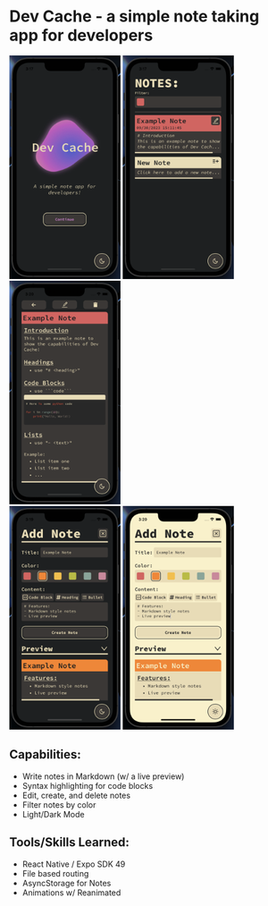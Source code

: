# Dev Cache - a simple note taking app for developers

<div style=" flex: 1; flex-direction: 'row'; justify-content: 'space-between'; ">
<img src="./pictures/home_screen.png" height="400"/>
<img src="./pictures/note_list.png" height="400"/>
<img src="./pictures/note_preview.png" height="400"/>
<div>

<img src="./pictures/add_note_dark.png" height="400"/>
<img src="./pictures/add_note_light.png" height="400"/>

## Capabilities:
- Write notes in Markdown (w/ a live preview)
- Syntax highlighting for code blocks
- Edit, create, and delete notes
- Filter notes by color
- Light/Dark Mode

## Tools/Skills Learned:
- React Native / Expo SDK 49
- File based routing
- AsyncStorage for Notes
- Animations w/ Reanimated